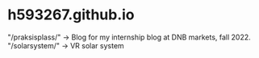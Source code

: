 # h593267.github.io

"/praksisplass/" -> Blog for my internship blog at DNB markets, fall 2022. 
"/solarsystem/" -> VR solar system
